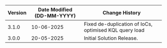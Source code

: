 | **Version** | **Date Modified (DD-MM-YYYY)** | **Change History**                                     |
|-------------|--------------------------------|--------------------------------------------------------|
| 3.1.0       | 10-06-2025                     | Fixed de-duplication of IoCs, optimised KQL query load |
| 3.0.0       | 20-05-2025                     | Initial Solution Release.                              |
